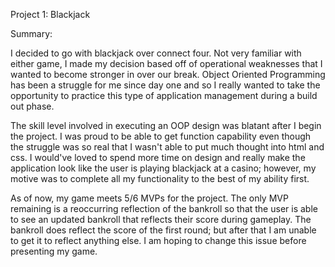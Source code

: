 Project 1: Blackjack


Summary:

I decided to go with blackjack over connect four. Not very familiar with either game, I made my decision based off of operational weaknesses that I wanted to become stronger in over our break. Object Oriented Programming has been a struggle for me since day one and so I really wanted to take the opportunity to practice this type of application management during a build out phase.

The skill level involved in executing an OOP design was blatant after I begin the project. I was proud to be able to get function capability even though the struggle was so real that I wasn't able to put much thought into html and css. I would've loved to spend more time on design and really make the application look like the user is playing blackjack at a casino; however, my motive was to complete all my functionality to the best of my ability first.

As of now, my game meets 5/6 MVPs for the project. The only MVP remaining is a reoccurring reflection of the bankroll so that the user is able to see an updated bankroll that reflects their score during gameplay. The bankroll does reflect the score of the first round; but after that I am unable to get it to reflect anything else. I am hoping to change this issue before presenting my game.
